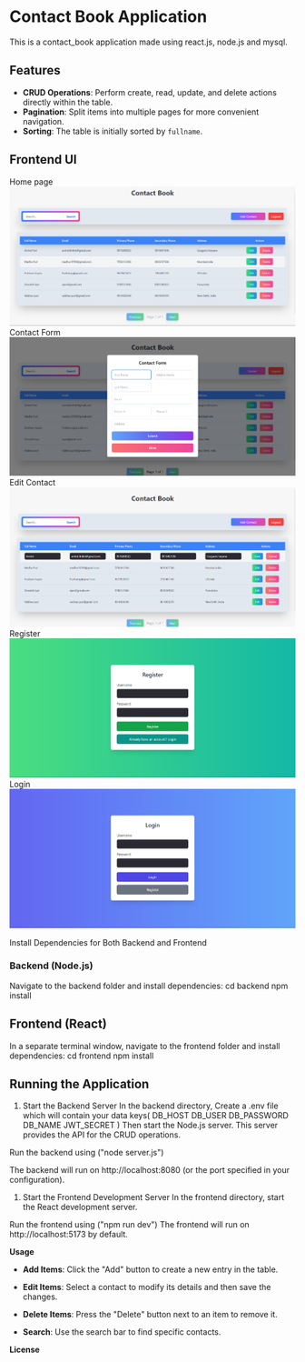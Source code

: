 # Contact Book Application

This is a contact_book application made using react.js, node.js and mysql.

## Features

- **CRUD Operations**: Perform create, read, update, and delete actions directly within the table.
- **Pagination**: Split items into multiple pages for more convenient navigation.
- **Sorting**: The table is initially sorted by `fullname`.


## Frontend UI

Home page  
![HomePage](images/HomePage.png)
Contact Form  
![ContactForm](images/ContactForm.png)
Edit Contact  
![Edit Contact](images/EditContact.png)
Register
![Register](images/RegisterPage.png)
Login
![Login ](images/LoginPage.png)


 Install Dependencies for Both Backend and Frontend

###  Backend (Node.js)
Navigate to the backend folder and install dependencies:
cd backend
npm install

## Frontend (React)
In a separate terminal window, navigate to the frontend folder and install dependencies:
cd frontend
npm install

## Running the Application
1. Start the Backend Server
In the backend directory,
Create a .env file which will contain your data keys(
DB_HOST
DB_USER
DB_PASSWORD
DB_NAME
JWT_SECRET
)
Then
start the Node.js server. This server provides the API for the CRUD operations.

Run the backend using ("node server.js")

The backend will run on http://localhost:8080 (or the port specified in your configuration).

1. Start the Frontend Development Server
In the frontend directory, start the React development server.

Run the frontend using ("npm run dev")
The frontend will run on http://localhost:5173 by default.

**Usage**  
- **Add Items**: Click the "Add" button to create a new entry in the table. 

- **Edit Items**: Select a contact to modify its details and then save the changes.

- **Delete Items**: Press the "Delete" button next to an item to remove it.  

- **Search**: Use the search bar to find specific contacts.  

**License**




